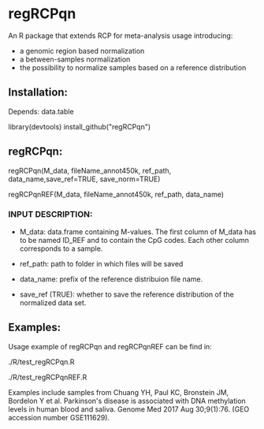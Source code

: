 # regRCPqn

An R package that extends RCP for meta-analysis usage introducing:

- a genomic region based normalization
- a between-samples normalization
- the possibility to normalize samples based on a reference distribution

## Installation:

Depends: data.table

library(devtools)
install_github("regRCPqn")

## regRCPqn:

regRCPqn(M_data, fileName_annot450k, ref_path, data_name,save_ref=TRUE, save_norm=TRUE)

regRCPqnREF(M_data, fileName_annot450k, ref_path, data_name)

### INPUT DESCRIPTION:

- M_data: data.frame containing M-values. The first column of M_data has to be named ID_REF and to contain the CpG codes. Each other column corresponds to a sample.

- ref_path: path to folder in which files will be saved

- data_name: prefix of the reference distribuion file name.

- save_ref (TRUE): whether to save the reference distribution of the normalized data set.


## Examples:

Usage example of regRCPqn and regRCPqnREF can be find in:

./R/test_regRCPqn.R

./R/test_regRCPqnREF.R

Examples include samples from Chuang YH, Paul KC, Bronstein JM, Bordelon Y et al. Parkinson's disease is associated with DNA methylation levels in human blood and saliva. Genome Med 2017 Aug 30;9(1):76. (GEO accession number GSE111629).

